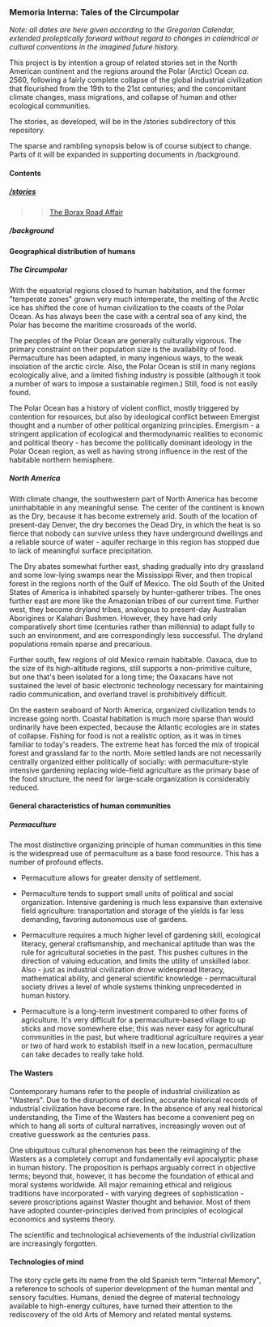 ### Memoria Interna: Tales of the Circumpolar

_Note: all dates are here given according to the Gregorian Calendar, extended proleptically forward without regard to changes in calendrical or cultural conventions in the imagined future history._

This project is by intention a group of related stories set in the North American continent and the regions around the Polar (Arctic) Ocean _ca._ 2560, following a fairly complete collapse of the global industrial civilization that flourished from the 19th to the 21st centuries; and the concomitant climate changes, mass migrations, and collapse of human and other ecological communities.

The stories, as developed, will be in the /stories subdirectory of this repository.

The sparse and rambling synopsis below is of course subject to change. Parts of it will be expanded in supporting documents in /background.

#### Contents
##### [/stories](./stories)
>>[The Borax Road Affair](./stories/the-borax-road-affair)

##### /background

#### Geographical distribution of humans

##### The Circumpolar
With the equatorial regions closed to human habitation, and the former "temperate zones" grown very much intemperate, the melting of the Arctic ice has shifted the core of human civilization to the coasts of the Polar Ocean. As has always been the case with a central sea of any kind, the Polar has become the maritime crossroads of the world. 

The peoples of the Polar Ocean are generally culturally vigorous. The primary constraint on their population size is the availability of food. Permaculture has been adapted, in many ingenious ways, to the weak insolation of the arctic circle. Also, the Polar Ocean is still in many regions ecologically alive, and a limited fishing industry is possible (although it took a number of wars to impose a sustainable regimen.) Still, food is not easily found.

The Polar Ocean has a history of violent conflict, mostly triggered by contention for resources, but also by ideological conflict between Emergist thought and a number of other political organizing principles. Emergism - a stringent application of ecological and thermodynamic realities to economic and political theory - has become the politically dominant ideology in the Polar Ocean region, as well as having strong influence in the rest of the habitable northern hemisphere. 

##### North America
With climate change, the southwestern part of North America has become uninhabitable in any meaningful sense. The center of the continent is known as the Dry, because it has become extremely arid. South of the location of present-day Denver, the dry becomes the Dead Dry, in which the heat is so fierce that nobody can survive unless they have underground dwellings and a reliable source of water - aquifer recharge in this region has stopped due to lack of meaningful surface precipitation. 

The Dry abates somewhat further east, shading gradually into dry grassland and some low-lying swamps near the Mississippi River, and then tropical forest in the regions north of the Gulf of Mexico. The old South of the United States of America is inhabited sparsely by hunter-gatherer tribes. The ones further east are more like the Amazonian tribes of our current time. Further west, they become dryland tribes, analogous to present-day Australian Aborigines or Kalahari Bushmen. However, they have had only comparatively short time (centuries rather than millennia) to adapt fully to such an environment, and are correspondingly less successful. The dryland populations remain sparse and precarious.

Further south, few regions of old Mexico remain habitable. Oaxaca, due to the size of its high-altitude regions, still supports a non-primitive culture, but one that's been isolated for a long time; the Oaxacans have not sustained the level of basic electronic technology necessary for maintaining radio communication, and overland travel is prohibitively difficult.

On the eastern seaboard of North America, organized civilization tends to increase going north. Coastal habitation is much more sparse than would ordinarily have been expected, because the Atlantic ecologies are in states of collapse. Fishing for food is not a realistic option, as it was in times familiar to today's readers. The extreme heat has forced the mix of tropical forest and grassland far to the north. More settled lands are not necessarily centrally organized either politically of socially: with permaculture-style intensive gardening replacing wide-field agriculture as the primary base of the food structure, the need for large-scale organization is considerably reduced.


#### General characteristics of human communities

##### Permaculture
The most distinctive organizing principle of human communities in this time is the widespread use of permaculture as a base food resource. This has a number of profound effects.

* Permaculture allows for greater density of settlement.

* Permaculture tends to support small units of political and social organization. Intensive gardening is much less expansive than extensive field agriculture: transportation and storage of the yields is far less demanding, favoring autonomous use of gardens.

* Permaculture requires a much higher level of gardening skill, ecological literacy, general craftsmanship, and mechanical aptitude than was the rule for agricultural societies in the past. This pushes cultures in the direction of valuing education, and limits the utility of unskilled labor. Also - just as industrial civilization drove widespread literacy, mathematical ability, and general scientific knowledge - permacultural society drives a level of whole systems thinking unprecedented in human history.

* Permaculture is a long-term investment compared to other forms of agriculture. It's very difficult for a permaculture-based village to up sticks and move somewhere else; this was never easy for agricultural communities in the past, but where traditional agriculture requires a year or two of hard work to establish itself in a new location, permaculture can take decades to really take hold.


#### The Wasters
Contemporary humans refer to the people of industrial civiilization as "Wasters". Due to the disruptions of decline, accurate historical records of industrial civilization have become rare. In the absence of any real historical understanding, the Time of the Wasters has become a convenient peg on which to hang all sorts of cultural narratives, increasingly woven out of creative guesswork as the centuries pass.

One ubiquitous cultural phenomenon has been the reimagining of the Wasters as a completely corrupt and fundamentally evil apocalyptic phase in human history. The proposition is perhaps arguably correct in objective terms; beyond that, however, it has become the foundation of ethical and moral systems worldwide. All major remaining ethical and religious traditions have incorporated - with varying degrees of sophistication - severe proscriptions against Waster thought and behavior. Most of them have adopted counter-principles derived from principles of ecological economics and systems theory.

The scientific and technological achievements of the industrial civilization are increasingly forgotten. 

#### Technologies of mind
The story cycle gets its name from the old Spanish term "Internal Memory", a reference to schools of superior development of the human mental and sensory faculties. Humans, denied the degree of material technology available to high-energy cultures, have turned their attention to the rediscovery of the old Arts of Memory and related mental systems.
